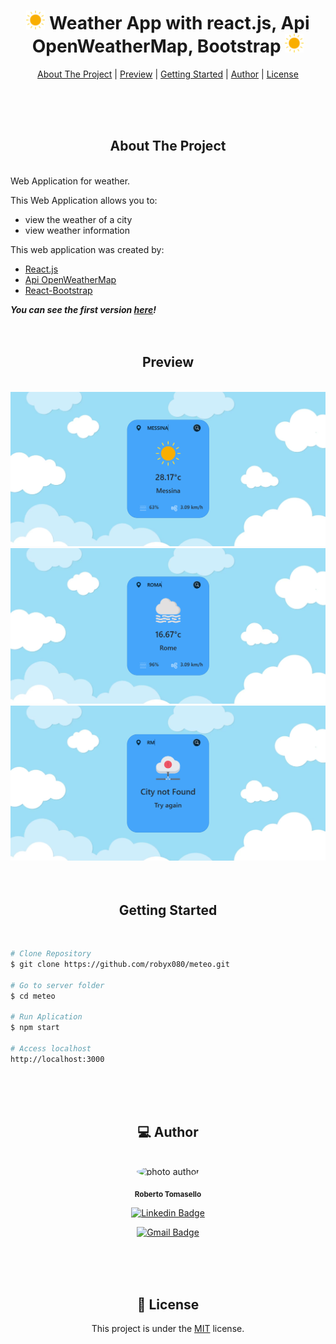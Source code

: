 <h1 align="center">
    <img alt="sunny"  src="src/image/sunny.png" style="height: 30px; width: 30px;"> 
    Weather App with react.js, Api OpenWeatherMap, Bootstrap 
    <img alt="sunny"  src="src/image/sunny.png" style="height: 30px; width: 30px;">
</h1>
<p align="center">
  <a href="#about-the-project">About The Project</a> |
  <a href="#preview">Preview</a> | 
  <a href="#started">Getting Started</a> |
  <a href="#author">Author</a> |
  <a href="#license">License</a>
</p>
</br>
</br>
</br>

<h2 id="about-the-project" align="center">  About The Project </h2></br>
Web Application for weather.

This Web Application allows you to:
- view the weather of a city
- view weather information
    
This web application was created by:
- [React.js](https://react.dev/) 
- [Api OpenWeatherMap](https://openweathermap.org/api/one-call-3) 
- [React-Bootstrap](https://react-bootstrap.github.io/)

***You can see the first version [here](https://weather-tomas.netlify.app/)!***
</br>
</br>
</br>

<h2 id="preview" align="center"> Preview </h2>
</br>
<img alt="home" src="src/image/home.png"> 

<img alt="home1" src="src/image/home1.png">

<img alt="home2" src="src/image/home2.png">
</br>
</br>
</br>



<h2 id="started" align="center"> Getting Started </h2>
</br>

```bash
# Clone Repository
$ git clone https://github.com/robyx080/meteo.git

# Go to server folder
$ cd meteo

# Run Aplication
$ npm start

# Access localhost
http://localhost:3000
```
</br>
</br>
</br>

<h2 id="author" align="center"> 💻 Author </h2>
</br>

<div style="text-align: center;">
  <img style="border-radius: 50% !important;" src="https://avatars.githubusercontent.com/u/49684586?s=400&u=cb37af12266f9ba9f670861da258f4b1c1a363b7&v=4" width="200px;" alt="photo author"/>

  <sub><b>Roberto Tomasello</b></sub>
  
  [![Linkedin Badge](https://img.shields.io/badge/-Roberto-1692B4?style=for-the-badge&logo=Linkedin&logoColor=white)](https://www.linkedin.com/in/roberto-tomasello-46427919b)

  [![Gmail Badge](https://img.shields.io/badge/-robyx080@gmail.com-4682B4?style=for-the-badge&logo=Gmail&logoColor=white)](mailto:robyx080@gmail.com)
</div>
</br>
</br>
</br>

<div style="text-align: center;">
  <h2 id="license"> 📝 License </h2>
  
  This project is under the [MIT](./LICENSE) license.
</div>
